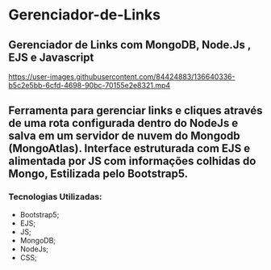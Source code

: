 # Gerenciador-de-Links
## Gerenciador de Links com MongoDB, Node.Js , EJS e Javascript


https://user-images.githubusercontent.com/84424883/136640336-b5c2e5bb-6cfd-4698-90bc-70155e2e8321.mp4



## Ferramenta para gerenciar links e cliques através de uma rota configurada dentro do NodeJs e salva em um servidor de nuvem do Mongodb (MongoAtlas). Interface estruturada com EJS e alimentada por JS com informações colhidas do Mongo, Estilizada pelo Bootstrap5.

### Tecnologias Utilizadas:<br>
- Bootstrap5;
- EJS;
- JS;
- MongoDB;
- NodeJs;
- CSS;
